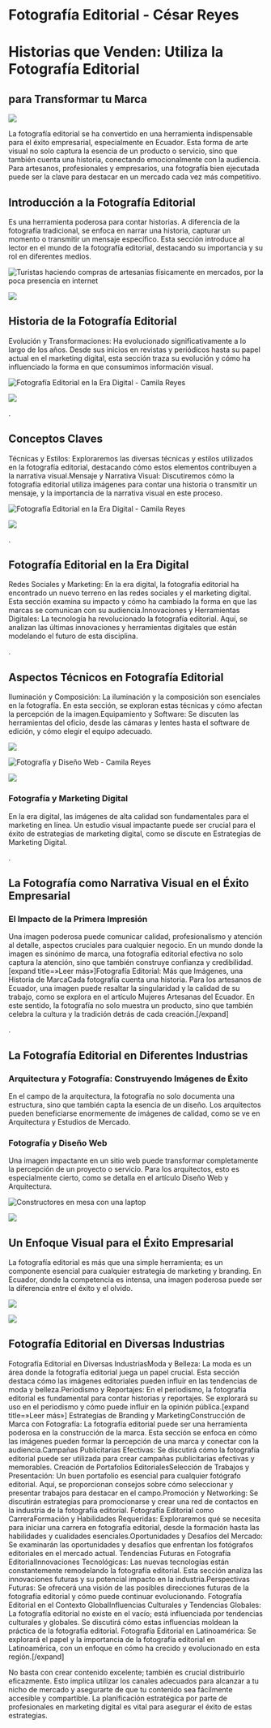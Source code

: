 # Fotografía Editorial - César Reyes
# Historias que Venden: Utiliza la Fotografía Editorial
## para Transformar tu Marca
![](https://cesarreyesjaramillo.com/wp-content/uploads/2024/01/DSC00234-scaled.jpg)
La fotografía editorial se ha convertido en una herramienta indispensable para el éxito empresarial, especialmente en Ecuador. Esta forma de arte visual no solo captura la esencia de un producto o servicio, sino que también cuenta una historia, conectando emocionalmente con la audiencia. Para artesanos, profesionales y empresarios, una fotografía bien ejecutada puede ser la clave para destacar en un mercado cada vez más competitivo.
## Introducción a la Fotografía Editorial
Es una herramienta poderosa para contar historias. A diferencia de la fotografía tradicional, se enfoca en narrar una historia, capturar un momento o transmitir un mensaje específico. Esta sección introduce al lector en el mundo de la fotografía editorial, destacando su importancia y su rol en diferentes medios.
![Turistas haciendo compras de artesanías físicamente en mercados, por la poca presencia en internet](https://cesarreyesjaramillo.com/wp-content/uploads/2023/05/2.jpg)
![](https://cesarreyesjaramillo.com/wp-content/uploads/2024/01/Historia-de-la-Fotografia-Editorial.png)
## Historia de la Fotografía Editorial
Evolución y Transformaciones: Ha evolucionado significativamente a lo largo de los años. Desde sus inicios en revistas y periódicos hasta su papel actual en el marketing digital, esta sección traza su evolución y cómo ha influenciado la forma en que consumimos información visual.
![Fotografía Editorial en la Era Digital - Camila Reyes](https://cesarreyesjaramillo.com/wp-content/uploads/2024/01/Fotografia-Editorial-en-la-Era-Digital.png)
![](https://cesarreyesjaramillo.com/wp-content/uploads/2023/01/frame-about-nikicivi-3.png)
.
## Conceptos Claves
Técnicas y Estilos: Exploraremos las diversas técnicas y estilos utilizados en la fotografía editorial, destacando cómo estos elementos contribuyen a la narrativa visual.Mensaje y Narrativa Visual: Discutiremos cómo la fotografía editorial utiliza imágenes para contar una historia o transmitir un mensaje, y la importancia de la narrativa visual en este proceso.
![Fotografía Editorial en la Era Digital - Camila Reyes](https://cesarreyesjaramillo.com/wp-content/uploads/2024/01/Redes-sociales-683x1024.jpg)
![](https://cesarreyesjaramillo.com/wp-content/uploads/2023/01/frame-about-nikicivi-3.png)
.
## Fotografía Editorial en la Era Digital
Redes Sociales y Marketing: En la era digital, la fotografía editorial ha encontrado un nuevo terreno en las redes sociales y el marketing digital. Esta sección examina su impacto y cómo ha cambiado la forma en que las marcas se comunican con su audiencia.Innovaciones y Herramientas Digitales: La tecnología ha revolucionado la fotografía editorial. Aquí, se analizan las últimas innovaciones y herramientas digitales que están modelando el futuro de esta disciplina.
.
## Aspectos Técnicos en Fotografía Editorial
Iluminación y Composición: La iluminación y la composición son esenciales en la fotografía. En esta sección, se exploran estas técnicas y cómo afectan la percepción de la imagen.Equipamiento y Software: Se discuten las herramientas del oficio, desde las cámaras y lentes hasta el software de edición, y cómo elegir el equipo adecuado.
![](https://cesarreyesjaramillo.com/wp-content/uploads/2024/01/Iluminacion-Camila-Reyes-1024x771.jpg)
![Fotografía y Diseño Web - Camila Reyes](https://cesarreyesjaramillo.com/wp-content/uploads/2024/01/DSC00344-1-684x1024.jpg)
![](https://cesarreyesjaramillo.com/wp-content/uploads/2023/01/frame-about-nikicivi-3.png)
### Fotografía y Marketing Digital
En la era digital, las imágenes de alta calidad son fundamentales para el marketing en línea. Un estudio visual impactante puede ser crucial para el éxito de estrategias de marketing digital, como se discute en Estrategias de Marketing Digital.
.
## La Fotografía como Narrativa Visual en el Éxito Empresarial
### El Impacto de la Primera Impresión
Una imagen poderosa puede comunicar calidad, profesionalismo y atención al detalle, aspectos cruciales para cualquier negocio. En un mundo donde la imagen es sinónimo de marca, una fotografía editorial efectiva no solo captura la atención, sino que también construye confianza y credibilidad.[expand title=»Leer más»]Fotografía Editorial: Más que Imágenes, una Historia de MarcaCada fotografía cuenta una historia. Para los artesanos de Ecuador, una imagen puede resaltar la singularidad y la calidad de su trabajo, como se explora en el artículo Mujeres Artesanas del Ecuador. En este sentido, la fotografía no solo muestra un producto, sino que también celebra la cultura y la tradición detrás de cada creación.[/expand]
.
## La Fotografía Editorial en Diferentes Industrias
### Arquitectura y Fotografía: Construyendo Imágenes de Éxito
En el campo de la arquitectura, la fotografía no solo documenta una estructura, sino que también capta la esencia de un diseño. Los arquitectos pueden beneficiarse enormemente de imágenes de calidad, como se ve en Arquitectura y Estudios de Mercado.
### Fotografía y Diseño Web
Una imagen impactante en un sitio web puede transformar completamente la percepción de un proyecto o servicio. Para los arquitectos, esto es especialmente cierto, como se detalla en el artículo Diseño Web y Arquitectura.
![Constructores en mesa con una laptop](https://cesarreyesjaramillo.com/wp-content/uploads/2023/05/3-1024x1024.jpg)
![](https://cesarreyesjaramillo.com/wp-content/uploads/2023/01/frame-about-nikicivi-3.png)
## Un Enfoque Visual para el Éxito Empresarial
La fotografía editorial es más que una simple herramienta; es un componente esencial para cualquier estrategia de marketing y branding. En Ecuador, donde la competencia es intensa, una imagen poderosa puede ser la diferencia entre el éxito y el olvido.
![](https://cesarreyesjaramillo.com/wp-content/uploads/2023/04/Diseno-sin-titulo-24-1-1024x1024.jpg)
![](https://cesarreyesjaramillo.com/wp-content/uploads/2024/01/Historia-de-la-Fotografia-Editorial.png)
## Fotografía Editorial en Diversas Industrias
Fotografía Editorial en Diversas IndustriasModa y Belleza: La moda es un área donde la fotografía editorial juega un papel crucial. Esta sección destaca cómo las imágenes editoriales pueden influir en las tendencias de moda y belleza.Periodismo y Reportajes: En el periodismo, la fotografía editorial es fundamental para contar historias y reportajes. Se explorará su uso en el periodismo y cómo puede influir en la opinión pública.[expand title=»Leer más»] Estrategias de Branding y MarketingConstrucción de Marca con Fotografía: La fotografía editorial puede ser una herramienta poderosa en la construcción de la marca. Esta sección se enfoca en cómo las imágenes pueden formar la percepción de una marca y conectar con la audiencia.Campañas Publicitarias Efectivas: Se discutirá cómo la fotografía editorial puede ser utilizada para crear campañas publicitarias efectivas y memorables. Creación de Portafolios EditorialesSelección de Trabajos y Presentación: Un buen portafolio es esencial para cualquier fotógrafo editorial. Aquí, se proporcionan consejos sobre cómo seleccionar y presentar trabajos para destacar en el campo.Promoción y Networking: Se discutirán estrategias para promocionarse y crear una red de contactos en la industria de la fotografía editorial. Fotografía Editorial como CarreraFormación y Habilidades Requeridas: Exploraremos qué se necesita para iniciar una carrera en fotografía editorial, desde la formación hasta las habilidades y cualidades esenciales.Oportunidades y Desafíos del Mercado: Se examinarán las oportunidades y desafíos que enfrentan los fotógrafos editoriales en el mercado actual. Tendencias Futuras en Fotografía EditorialInnovaciones Tecnológicas: Las nuevas tecnologías están constantemente remodelando la fotografía editorial. Esta sección analiza las innovaciones futuras y su potencial impacto en la industria.Perspectivas Futuras: Se ofrecerá una visión de las posibles direcciones futuras de la fotografía editorial y cómo puede continuar evolucionando. Fotografía Editorial en el Contexto GlobalInfluencias Culturales y Tendencias Globales: La fotografía editorial no existe en el vacío; está influenciada por tendencias culturales y globales. Se discutirá cómo estas influencias moldean la práctica de la fotografía editorial. Fotografía Editorial en Latinoamérica: Se explorará el papel y la importancia de la fotografía editorial en Latinoamérica, con un enfoque en cómo ha crecido y evolucionado en esta región.[/expand]
No basta con crear contenido excelente; también es crucial distribuirlo eficazmente. Esto implica utilizar los canales adecuados para alcanzar a tu nicho de mercado y asegurarte de que tu contenido sea fácilmente accesible y compartible. La planificación estratégica por parte de profesionales en marketing digital es vital para asegurar el éxito de estas estrategias.